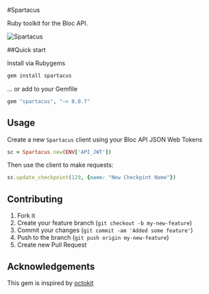 #Spartacus

Ruby toolkit for the Bloc API.

![Spartacus](http://bloc-global-assets.s3.amazonaws.com/spartacus.png)

##Quick start

Install via Rubygems

```bash
gem install spartacus
```

... or add to your Gemfile

```ruby
gem "spartacus", "~> 0.0.7"
```

## Usage

Create a new `Spartacus` client using your Bloc API JSON Web Tokens
```ruby
sc = Spartacus.new(ENV['API_JWT'])
```

Then use the client to make requests:

```ruby
sc.update_checkpoint(129, {name: "New Checkpint Name"})
```

## Contributing

1. Fork it
2. Create your feature branch (`git checkout -b my-new-feature`)
3. Commit your changes (`git commit -am 'Added some feature'`)
4. Push to the branch (`git push origin my-new-feature`)
5. Create new Pull Request

## Acknowledgements

This gem is inspired by [octokit](https://github.com/octokit)
